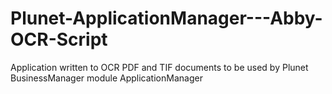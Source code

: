 # Plunet-ApplicationManager---Abby-OCR-Script
Application written to OCR PDF and TIF documents to be used by Plunet BusinessManager module ApplicationManager
